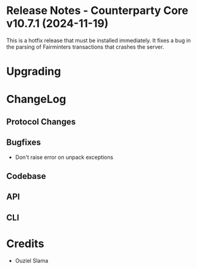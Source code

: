 # Release Notes - Counterparty Core v10.7.1 (2024-11-19)

This is a hotfix release that must be installed immediately. It fixes a bug in the parsing of Fairminters transactions that crashes the server.

# Upgrading


# ChangeLog

## Protocol Changes

## Bugfixes

- Don't raise error on unpack exceptions

## Codebase

## API

## CLI


# Credits

* Ouziel Slama

